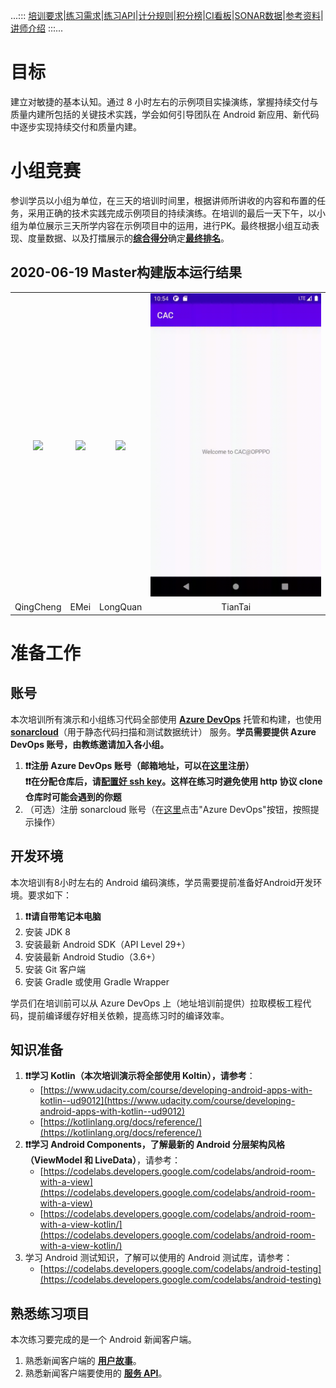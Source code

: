 ...:::  [培训要求](rules.md)\|[练习需求](https://cac-tech-coach.github.io/NewsClientSpecs)\|[练习API](https://cac-tech-coach.github.io/NewsClientAPI/)\|[计分规则](scoring.md)\|[积分榜](https://coda.io/d/CAC-OPPO-20200618_dyLmfn52wSV/_suVcS#_tuJ4w)\|[CI看板](http://139.198.15.19:8081/monitor?project=TLTraining-CD&minTime=2020-06-19)\|[SONAR数据](https://sonarcloud.io/organizations/cac-technnical/projects?search=CAC-)\|[参考资料](references.md)\|[讲师介绍](coaches.md)  :::...

# 目标

建立对敏捷的基本认知。通过 8 小时左右的示例项目实操演练，掌握持续交付与质量内建所包括的关键技术实践，学会如何引导团队在 Android 新应用、新代码中逐步实现持续交付和质量内建。

# 小组竞赛

参训学员以小组为单位，在三天的培训时间里，根据讲师所讲收的内容和布置的任务，采用正确的技术实践完成示例项目的持续演练。在培训的最后一天下午，以小组为单位展示三天所学内容在示例项目中的运用，进行PK。最终根据小组互动表现、度量数据、以及打擂展示的[**综合得分**](scoring.md)确定[**最终排名**]()。

## 2020-06-19 Master构建版本运行结果

|                                   |                              |                                  |                                 |
| :-------------------------------: | :--------------------------: | :------------------------------: | :-----------------------------: |
| ![](assets/chengdu/qingcheng.gif) | ![](assets/chengdu/emei.gif) | ![](assets/chengdu/longquan.gif) | ![](assets/chengdu/tiantai.gif) |
|             QingCheng             |             EMei             |             LongQuan             |             TianTai             |


# 准备工作

## 账号

本次培训所有演示和小组练习代码全部使用 **[Azure DevOps](https://dev.azure.com/)** 托管和构建，也使用 **[sonarcloud](https://sonarcloud.io/)**（用于静态代码扫描和测试数据统计） 服务。**学员需要提供 Azure DevOps 账号，由教练邀请加入各小组。**

1. **❗❗注册 Azure DevOps 账号（邮箱地址，可以在[这里](https://dev.azure.com/)注册）**  
   **❗❗在分配仓库后，请[配置好 ssh key](https://dev.azure.com/cac-technical/_usersSettings/keys)。这样在练习时避免使用 http 协议 clone 仓库时可能会遇到的你题**
1. （可选）注册 sonarcloud 账号（在[这里](https://sonarcloud.io)点击"Azure DevOps"按钮，按照提示操作）

## 开发环境

本次培训有8小时左右的 Android 编码演练，学员需要提前准备好Android开发环境。要求如下：

1. **❗❗请自带笔记本电脑**
1. 安装 JDK 8
2. 安装最新 Android SDK（API Level 29+）
3. 安装最新 Android Studio（3.6+）
4. 安装 Git 客户端
5. 安装 Gradle 或使用 Gradle Wrapper

学员们在培训前可以从 Azure DevOps 上（地址培训前提供）拉取模板工程代码，提前编译缓存好相关依赖，提高练习时的编译效率。

## 知识准备

1. **❗❗学习 Kotlin（本次培训演示将全部使用 Koltin），请参考**：
   - [https://www.udacity.com/course/developing-android-apps-with-kotlin--ud9012](https://www.udacity.com/course/developing-android-apps-with-kotlin--ud9012)
   - [https://kotlinlang.org/docs/reference/](https://kotlinlang.org/docs/reference/)
2. **❗❗学习 Android Components，了解最新的 Android 分层架构风格（ViewModel 和 LiveData）**，请参考：
   - [https://codelabs.developers.google.com/codelabs/android-room-with-a-view](https://codelabs.developers.google.com/codelabs/android-room-with-a-view)  
   - [https://codelabs.developers.google.com/codelabs/android-room-with-a-view-kotlin/](https://codelabs.developers.google.com/codelabs/android-room-with-a-view-kotlin/)
3. 学习 Android 测试知识，了解可以使用的 Android 测试库，请参考：
   - [https://codelabs.developers.google.com/codelabs/android-testing](https://codelabs.developers.google.com/codelabs/android-testing)

## 熟悉练习项目

本次练习要完成的是一个 Android 新闻客户端。

1. 熟悉新闻客户端的 **[用户故事](https://cac-tech-coach.github.io/NewsClientSpecs)**。
2. 熟悉新闻客户端要使用的 **[服务 API](https://cac-tech-coach.github.io/NewsClientAPI/)**。
